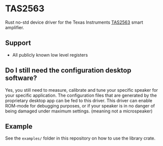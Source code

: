 # TAS2563
Rust no-std device driver for the Texas Instruments [TAS2563](https://www.ti.com/product/TAS2563) smart amplifier.

## Support
* All publicly known low level registers

## Do I still need the configuration desktop software?
Yes, you still need to measure, calibrate and tune your specific speaker for your specific application. The configuration files that are generated by the proprietary desktop app can be fed to this driver. This driver can enable ROM-mode for debugging purposes, or if your speaker is in no danger of being damaged under maximum settings. (meaning not a microspeaker)

## Example
See the `examples/` folder in this repository on how to use the library crate.
